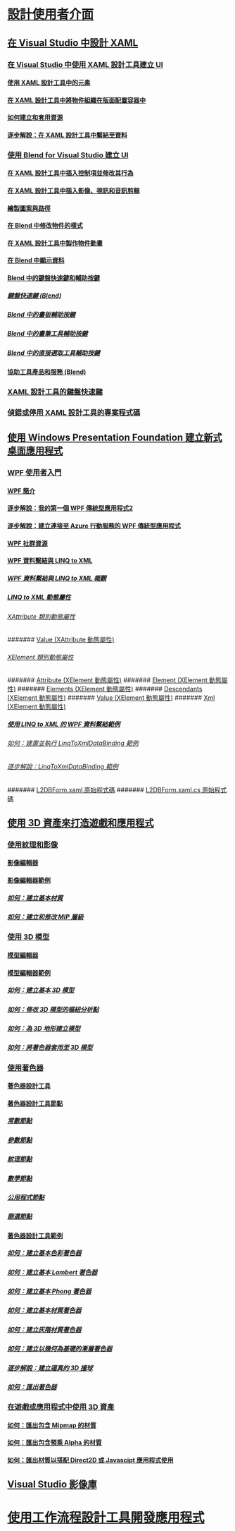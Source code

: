 # [設計使用者介面](designing-user-interfaces.md)
## [在 Visual Studio 中設計 XAML](designing-xaml-in-visual-studio.md)
### [在 Visual Studio 中使用 XAML 設計工具建立 UI](creating-a-ui-by-using-xaml-designer-in-visual-studio.md)
#### [使用 XAML 設計工具中的元素](working-with-elements-in-xaml-designer.md)
#### [在 XAML 設計工具中將物件組織在版面配置容器中](organize-objects-into-layout-containers-in-xaml-designer.md)
#### [如何建立和套用資源](how-to-create-and-apply-a-resource.md)
#### [逐步解說：在 XAML 設計工具中繫結至資料](walkthrough-binding-to-data-in-xaml-designer.md)
### [使用 Blend for Visual Studio 建立 UI](creating-a-ui-by-using-blend-for-visual-studio.md)
#### [在 XAML 設計工具中插入控制項並修改其行為](insert-controls-and-modify-their-behavior-in-xaml-designer.md)
#### [在 XAML 設計工具中插入影像、視訊和音訊剪輯](insert-images-videos-and-audio-clips-in-xaml-designer.md)
#### [繪製圖案與路徑](draw-shapes-and-paths.md)
#### [在 Blend 中修改物件的樣式](modify-the-style-of-objects-in-blend.md)
#### [在 XAML 設計工具中製作物件動畫](animate-objects-in-xaml-designer.md)
#### [在 Blend 中顯示資料](display-data-in-blend.md)
#### [Blend 中的鍵盤快速鍵和輔助按鍵](keyboard-shortcuts-and-modifier-keys-in-blend.md)
##### [鍵盤快速鍵 (Blend)](keyboard-shortcuts-in-blend.md)
##### [Blend 中的畫板輔助按鍵](artboard-modifier-keys-in-blend.md)
##### [Blend 中的畫筆工具輔助按鍵](pen-tool-modifier-keys-in-blend.md)
##### [Blend 中的直接選取工具輔助按鍵](direct-selection-tool-modifier-keys-in-blend.md)
#### [協助工具產品和服務 (Blend)](accessibility-products-and-services-blend.md)
### [XAML 設計工具的鍵盤快速鍵](keyboard-shortcuts-for-xaml-designer.md)
### [偵錯或停用 XAML 設計工具的專案程式碼](debugging-or-disabling-project-code-in-xaml-designer.md)
## [使用 Windows Presentation Foundation 建立新式桌面應用程式](create-modern-desktop-applications-with-windows-presentation-foundation.md)
### [WPF 使用者入門](getting-started-with-wpf.md)
#### [WPF 簡介](introduction-to-wpf.md)
#### [逐步解說：我的第一個 WPF 傳統型應用程式2](walkthrough-my-first-wpf-desktop-application2.md)
#### [逐步解說：建立連接至 Azure 行動服務的 WPF 傳統型應用程式](walkthrough-create-a-wpf-desktop-application-connected-to-an-azure-mobile-service.md)
#### [WPF 社群資源](wpf-community-resources.md)
#### [WPF 資料繫結與 LINQ to XML](wpf-data-binding-with-linq-to-xml.md)
##### [WPF 資料繫結與 LINQ to XML 概觀](wpf-data-binding-with-linq-to-xml-overview.md)
##### [LINQ to XML 動態屬性](linq-to-xml-dynamic-properties.md)
###### [XAttribute 類別動態屬性](xattribute-class-dynamic-properties.md)
####### [Value (XAttribute 動態屬性)](value-xattribute-dynamic-property.md)
###### [XElement 類別動態屬性](xelement-class-dynamic-properties.md)
####### [Attribute (XElement 動態屬性)](attribute-xelement-dynamic-property.md)
####### [Element (XElement 動態屬性)](element-xelement-dynamic-property.md)
####### [Elements (XElement 動態屬性)](elements-xelement-dynamic-property.md)
####### [Descendants (XElement 動態屬性)](descendants-xelement-dynamic-property.md)
####### [Value (XElement 動態屬性)](value-xelement-dynamic-property.md)
####### [Xml (XElement 動態屬性)](xml-xelement-dynamic-property.md)
##### [使用 LINQ to XML 的 WPF 資料繫結範例](wpf-data-binding-using-linq-to-xml-example.md)
###### [如何：建置並執行 LinqToXmlDataBinding 範例](how-to-build-and-run-the-linqtoxmldatabinding-example.md)
###### [逐步解說：LinqToXmlDataBinding 範例](walkthrough-linqtoxmldatabinding-example.md)
####### [L2DBForm.xaml 原始程式碼](l2dbform-xaml-source-code.md)
####### [L2DBForm.xaml.cs 原始程式碼](l2dbform-xaml-cs-source-code.md)
## [使用 3D 資產來打造遊戲和應用程式](working-with-3-d-assets-for-games-and-apps.md)
### [使用紋理和影像](working-with-textures-and-images.md)
#### [影像編輯器](image-editor.md)
#### [影像編輯器範例](image-editor-examples.md)
##### [如何：建立基本材質](how-to-create-a-basic-texture.md)
##### [如何：建立和修改 MIP 層級](how-to-create-and-modify-mip-levels.md)
### [使用 3D 模型](working-with-3-d-models.md)
#### [模型編輯器](model-editor.md)
#### [模型編輯器範例](model-editor-examples.md)
##### [如何：建立基本 3D 模型](how-to-create-a-basic-3-d-model.md)
##### [如何：修改 3D 模型的樞紐分析點](how-to-modify-the-pivot-point-of-a-3-d-model.md)
##### [如何：為 3D 地形建立模型](how-to-model-3-d-terrain.md)
##### [如何：將著色器套用至 3D 模型](how-to-apply-a-shader-to-a-3-d-model.md)
### [使用著色器](working-with-shaders.md)
#### [著色器設計工具](shader-designer.md)
#### [著色器設計工具節點](shader-designer-nodes.md)
##### [常數節點](constant-nodes.md)
##### [參數節點](parameter-nodes.md)
##### [紋理節點](texture-nodes.md)
##### [數學節點](math-nodes.md)
##### [公用程式節點](utility-nodes.md)
##### [篩選節點](filter-nodes.md)
#### [著色器設計工具範例](shader-designer-examples.md)
##### [如何：建立基本色彩著色器](how-to-create-a-basic-color-shader.md)
##### [如何：建立基本 Lambert 著色器](how-to-create-a-basic-lambert-shader.md)
##### [如何：建立基本 Phong 著色器](how-to-create-a-basic-phong-shader.md)
##### [如何：建立基本材質著色器](how-to-create-a-basic-texture-shader.md)
##### [如何：建立灰階材質著色器](how-to-create-a-grayscale-texture-shader.md)
##### [如何：建立以幾何為基礎的漸層著色器](how-to-create-a-geometry-based-gradient-shader.md)
##### [逐步解說：建立逼真的 3D 撞球](walkthrough-creating-a-realistic-3-d-billiard-ball.md)
##### [如何：匯出著色器](how-to-export-a-shader.md)
### [在遊戲或應用程式中使用 3D 資產](using-3-d-assets-in-your-game-or-app.md)
#### [如何：匯出包含 Mipmap 的材質](how-to-export-a-texture-that-contains-mipmaps.md)
#### [如何：匯出包含預乘 Alpha 的材質](how-to-export-a-texture-that-has-premultiplied-alpha.md)
#### [如何：匯出材質以搭配 Direct2D 或 Javascipt 應用程式使用](how-to-export-a-texture-for-use-with-direct2d-or-javascipt-apps.md)
## [Visual Studio 影像庫](the-visual-studio-image-library.md)
# [使用工作流程設計工具開發應用程式](~/workflow-designer)


<!--HONumber=Feb17_HO4-->


